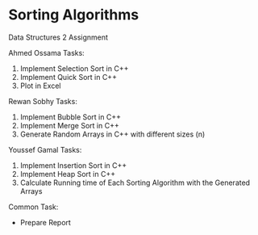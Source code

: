 # Sorting Algorithms
Data Structures 2 Assignment

Ahmed Ossama Tasks:

1. Implement Selection Sort in C++
2. Implement Quick Sort in C++
3. Plot in Excel

Rewan Sobhy Tasks: 

1. Implement Bubble Sort in C++
2. Implement Merge Sort in C++
3. Generate Random Arrays in C++ with different sizes (n)

Youssef Gamal Tasks:

1. Implement Insertion Sort in C++
2. Implement Heap Sort in C++
3. Calculate Running time of Each Sorting Algorithm with the Generated Arrays

Common Task:

- Prepare Report
